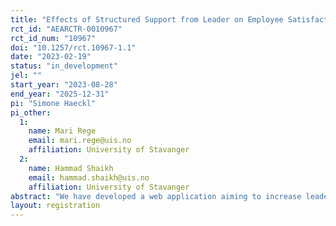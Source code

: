 ```yaml
---
title: "Effects of Structured Support from Leader on Employee Satisfaction, Intention to Quit and Store Performance: Experimental Evidence from Grocery Stores"
rct_id: "AEARCTR-0010967"
rct_id_num: "10967"
doi: "10.1257/rct.10967-1.1"
date: "2023-02-19"
status: "in_development"
jel: ""
start_year: "2023-08-28"
end_year: "2025-12-31"
pi: "Simone Haeckl"
pi_other:
  1:
    name: Mari Rege
    email: mari.rege@uis.no
    affiliation: University of Stavanger
  2:
    name: Hammad Shaikh
    email: hammad.shaikh@uis.no
    affiliation: University of Stavanger
abstract: "We have developed a web application aiming to increase leaders' supportive leadership behaviors. We run a field experiment in a supermarket chain to test whether structured support from leader increase employee motivation, reduce turnover and improve store performance."
layout: registration
---
```


